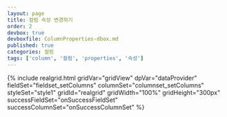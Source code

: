 ```yaml
---
layout: page
title: 컬럼 속성 변경하기
order: 2
devbox: true
devboxfile: ColumnProperties-dbox.md
published: true
categories: 컬럼
tags: ['column', '컬럼', 'properties', '속성']
---
```


<script>
var onSuccessFieldSet = function(data, textStatus, jqXHR) {
	var flds = dataProvider.getFieldCount();
	if (flds > 0) {
	    var rows = [];

	    for (var i = 0; i < 10; i++) {
	        var row = [];
	        for (var c = 0; c < flds; c++) {
	            row.push("Cell(" + i + ", " + c + ")");
	        }
	        rows.push(row);
	    }

	    dataProvider.setRows(rows);
	}
}
var onSuccessColumnSet = function(data, textStatus, jqXHR) {
	createColumnList(gridView);
}
</script>

{% include realgrid.html
  gridVar="gridView"
  dpVar="dataProvider"
  fieldSet="fieldset_setColumns"
  columnSet="columnset_setColumns"
  styleSet="style1"
  gridId="realgrid"
  gridWidth="100%"
  gridHeight="300px" 
  successFieldSet="onSuccessFieldSet"
  successColumnSet="onSuccessColumnSet"
%}

